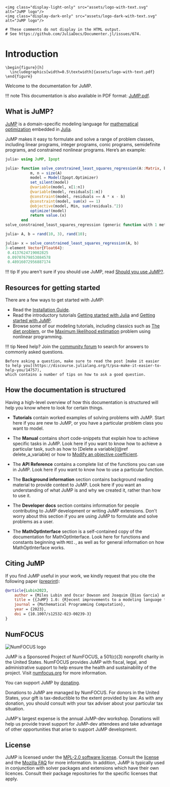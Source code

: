 ```@raw html
<img class="display-light-only" src="assets/logo-with-text.svg" alt="JuMP logo"/>
<img class="display-dark-only" src="assets/logo-dark-with-text.svg" alt="JuMP logo"/>
```

```@meta
# These comments do not display in the HTML output.
# See https://github.com/JuliaDocs/Documenter.jl/issues/674.
```

# Introduction

```@raw latex
\begin{figure}[h]
  \includegraphics[width=0.5\textwidth]{assets/logo-with-text.pdf}
\end{figure}
```

Welcome to the documentation for JuMP.

!!! note
    This documentation is also available in PDF format: [JuMP.pdf](JuMP.pdf).

## What is JuMP?

[JuMP](https://github.com/jump-dev/JuMP.jl) is a domain-specific modeling
language for [mathematical optimization](https://en.wikipedia.org/wiki/Mathematical_optimization)
embedded in [Julia](https://julialang.org/).

JuMP makes it easy to formulate and solve a range of problem classes, including
linear programs, integer programs, conic programs, semidefinite programs, and
constrained nonlinear programs. Here’s an example:

```julia
julia> using JuMP, Ipopt

julia> function solve_constrained_least_squares_regression(A::Matrix, b::Vector)
           m, n = size(A)
           model = Model(Ipopt.Optimizer)
           set_silent(model)
           @variable(model, x[1:n])
           @variable(model, residuals[1:m])
           @constraint(model, residuals == A * x - b)
           @constraint(model, sum(x) == 1)
           @objective(model, Min, sum(residuals.^2))
           optimize!(model)
           return value.(x)
       end
solve_constrained_least_squares_regression (generic function with 1 method)

julia> A, b = rand(10, 3), rand(10);

julia> x = solve_constrained_least_squares_regression(A, b)
3-element Vector{Float64}:
 0.4137624719002825
 0.09707679853084578
 0.48916072956887174
```

!!! tip
    If you aren't sure if you should use JuMP, read [Should you use JuMP?](@ref).

## Resources for getting started

There are a few ways to get started with JuMP:

* Read the [Installation Guide](@ref).
* Read the introductory tutorials [Getting started with Julia](@ref) and
  [Getting started with JuMP](@ref).
* Browse some of our modeling tutorials, including classics such as
  [The diet problem](@ref), or the [Maximum likelihood estimation](@ref) problem
  using nonlinear programming.

!!! tip
    Need help? Join the [community forum](https://jump.dev/forum)
    to search for answers to commonly asked questions.

    Before asking a question, make sure to read the post [make it easier to help you](https://discourse.julialang.org/t/psa-make-it-easier-to-help-you/14757),
    which contains a number of tips on how to ask a good question.

## How the documentation is structured

Having a high-level overview of how this documentation is structured will help
you know where to look for certain things.

* **Tutorials** contain worked examples of solving problems with JuMP. Start
  here if you are new to JuMP, or you have a particular problem class you want
  to model.

* The **Manual** contains short code-snippets that explain how to achieve
  specific tasks in JuMP. Look here if you want to know how to achieve a
  particular task, such as how to [Delete a variable](@ref delete_a_variable) or
  how to [Modify an objective coefficient](@ref).

* The **API Reference** contains a complete list of the functions you can use in
  JuMP. Look here if you want to know how to use a particular function.

* The **Background information** section contains background reading material to
  provide context to JuMP. Look here if you want an understanding of what JuMP
  is and why we created it, rather than how to use it.

* The **Developer docs** section contains information for people contributing to
  JuMP development or writing JuMP extensions. Don't worry about this section if
  you are using JuMP to formulate and solve problems as a user.

* The **MathOptInterface** section is a self-contained copy of the documentation
  for MathOptInterface. Look here for functions and constants beginning with
  `MOI.`, as well as for general information on how MathOptInterface works.

## Citing JuMP

If you find JuMP useful in your work, we kindly request that you cite the
following paper ([preprint](https://arxiv.org/abs/2206.03866)):

```bibtex
@article{Lubin2023,
    author = {Miles Lubin and Oscar Dowson and Joaquim {Dias Garcia} and Joey Huchette and Beno{\^i}t Legat and Juan Pablo Vielma},
    title = {{JuMP} 1.0: {R}ecent improvements to a modeling language for mathematical optimization},
    journal = {Mathematical Programming Computation},
    year = {2023},
    doi = {10.1007/s12532-023-00239-3}
}
```

## NumFOCUS

![NumFOCUS logo](assets/numfocus-logo.png)

JuMP is a Sponsored Project of NumFOCUS, a 501(c)(3) nonprofit charity in the
United States. NumFOCUS provides JuMP with fiscal, legal, and administrative
support to help ensure the health and sustainability of the project. Visit
[numfocus.org](https://numfocus.org) for more information.

You can support JuMP by [donating](https://numfocus.org/donate-to-jump).

Donations to JuMP are managed by NumFOCUS. For donors in the United States,
your gift is tax-deductible to the extent provided by law. As with any donation,
you should consult with your tax adviser about your particular tax situation.

JuMP's largest expense is the annual JuMP-dev workshop. Donations will help us
provide travel support for JuMP-dev attendees and take advantage of other
opportunities that arise to support JuMP development.

## License

JuMP is licensed under the [MPL-2.0 software license](https://mozilla.org/MPL/2.0/).
Consult the [license](https://github.com/jump-dev/JuMP.jl/blob/master/LICENSE.md)
and the [Mozilla FAQ](https://www.mozilla.org/en-US/MPL/2.0/FAQ/) for more
information. In addition, JuMP is typically used in conjunction with solver
packages and extensions which have their own licences. Consult their package
repositories for the specific licenses that apply.
